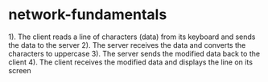 # network-fundamentals

1). The client reads a line of characters (data) from its keyboard and sends the data to the server
2). The server receives the data and converts the characters to uppercase
3). The server sends the modified data back to the client
4). The client receives the modified data and displays the line on its screen